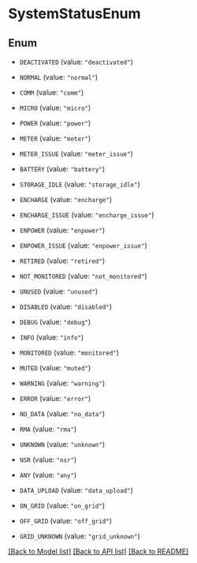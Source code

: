 # SystemStatusEnum

## Enum


* `DEACTIVATED` (value: `"deactivated"`)

* `NORMAL` (value: `"normal"`)

* `COMM` (value: `"comm"`)

* `MICRO` (value: `"micro"`)

* `POWER` (value: `"power"`)

* `METER` (value: `"meter"`)

* `METER_ISSUE` (value: `"meter_issue"`)

* `BATTERY` (value: `"battery"`)

* `STORAGE_IDLE` (value: `"storage_idle"`)

* `ENCHARGE` (value: `"encharge"`)

* `ENCHARGE_ISSUE` (value: `"encharge_issue"`)

* `ENPOWER` (value: `"enpower"`)

* `ENPOWER_ISSUE` (value: `"enpower_issue"`)

* `RETIRED` (value: `"retired"`)

* `NOT_MONITORED` (value: `"not_monitored"`)

* `UNUSED` (value: `"unused"`)

* `DISABLED` (value: `"disabled"`)

* `DEBUG` (value: `"debug"`)

* `INFO` (value: `"info"`)

* `MONITORED` (value: `"monitored"`)

* `MUTED` (value: `"muted"`)

* `WARNING` (value: `"warning"`)

* `ERROR` (value: `"error"`)

* `NO_DATA` (value: `"no_data"`)

* `RMA` (value: `"rma"`)

* `UNKNOWN` (value: `"unknown"`)

* `NSR` (value: `"nsr"`)

* `ANY` (value: `"any"`)

* `DATA_UPLOAD` (value: `"data_upload"`)

* `ON_GRID` (value: `"on_grid"`)

* `OFF_GRID` (value: `"off_grid"`)

* `GRID_UNKNOWN` (value: `"grid_unknown"`)


[[Back to Model list]](../README.md#documentation-for-models) [[Back to API list]](../README.md#documentation-for-api-endpoints) [[Back to README]](../README.md)


